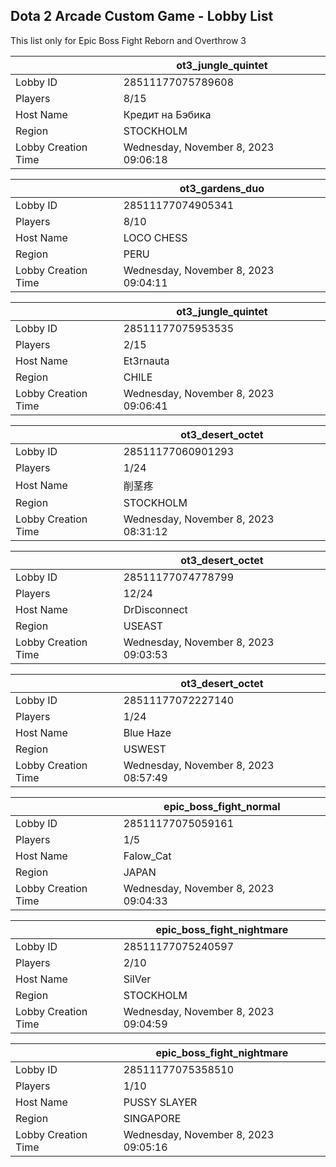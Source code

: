 ## Dota 2 Arcade Custom Game - Lobby List

This list only for Epic Boss Fight Reborn and Overthrow 3

|  | ot3_jungle_quintet |
| ------ | ------ |
| Lobby ID | 28511177075789608 |
| Players | 8/15 |
| Host Name | Кредит на Бэбика |
| Region | STOCKHOLM |
| Lobby Creation Time | Wednesday, November 8, 2023 09:06:18 |


|  | ot3_gardens_duo |
| ------ | ------ |
| Lobby ID | 28511177074905341 |
| Players | 8/10 |
| Host Name | LOCO CHESS |
| Region | PERU |
| Lobby Creation Time | Wednesday, November 8, 2023 09:04:11 |


|  | ot3_jungle_quintet |
| ------ | ------ |
| Lobby ID | 28511177075953535 |
| Players | 2/15 |
| Host Name | Et3rnauta |
| Region | CHILE |
| Lobby Creation Time | Wednesday, November 8, 2023 09:06:41 |


|  | ot3_desert_octet |
| ------ | ------ |
| Lobby ID | 28511177060901293 |
| Players | 1/24 |
| Host Name | 削茎疼 |
| Region | STOCKHOLM |
| Lobby Creation Time | Wednesday, November 8, 2023 08:31:12 |


|  | ot3_desert_octet |
| ------ | ------ |
| Lobby ID | 28511177074778799 |
| Players | 12/24 |
| Host Name | DrDisconnect |
| Region | USEAST |
| Lobby Creation Time | Wednesday, November 8, 2023 09:03:53 |


|  | ot3_desert_octet |
| ------ | ------ |
| Lobby ID | 28511177072227140 |
| Players | 1/24 |
| Host Name | Blue Haze |
| Region | USWEST |
| Lobby Creation Time | Wednesday, November 8, 2023 08:57:49 |


|  | epic_boss_fight_normal |
| ------ | ------ |
| Lobby ID | 28511177075059161 |
| Players | 1/5 |
| Host Name | Falow_Cat |
| Region | JAPAN |
| Lobby Creation Time | Wednesday, November 8, 2023 09:04:33 |


|  | epic_boss_fight_nightmare |
| ------ | ------ |
| Lobby ID | 28511177075240597 |
| Players | 2/10 |
| Host Name | SilVer |
| Region | STOCKHOLM |
| Lobby Creation Time | Wednesday, November 8, 2023 09:04:59 |


|  | epic_boss_fight_nightmare |
| ------ | ------ |
| Lobby ID | 28511177075358510 |
| Players | 1/10 |
| Host Name | PUSSY SLAYER |
| Region | SINGAPORE |
| Lobby Creation Time | Wednesday, November 8, 2023 09:05:16 |


